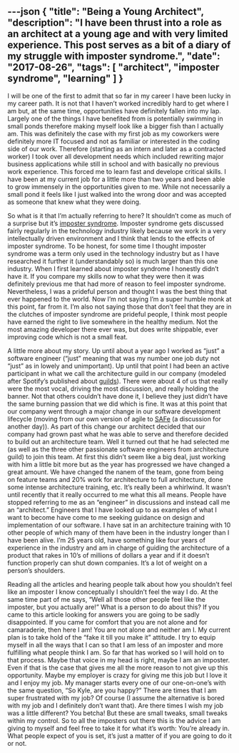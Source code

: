 ---json
{
  "title": "Being a Young Architect",
  "description": "I have been thrust into a role as an architect at a young age and with very limited experience. This post serves as a bit of a diary of my struggle with imposter syndrome.",
  "date": "2017-08-26",
  "tags": [
    "architect",
    "imposter syndrome",
    "learning"
  ]
}
---

I will be one of the first to admit that so far in my career I have been lucky in my career path. It is not that I haven’t worked incredibly hard to get where I am but, at the same time, opportunities have definitely fallen into my lap. Largely one of the things I have benefited from is potentially swimming in small ponds therefore making myself look like a bigger fish than I actually am. This was definitely the case with my first job as my coworkers were definitely more IT focused and not as familiar or interested in the coding side of our work. Therefore (starting as an intern and later as a contracted worker) I took over all development needs which included rewriting major business applications while still in school and with basically no previous work experience. This forced me to learn fast and develope critical skills. I have been at my current job for a little more than two years and been able to grow immensely in the opportunities given to me. While not necessarily a small pond it feels like I just walked into the wrong door and was accepted as someone that knew what they were doing. 

So what is it that I’m actually referring to here? It shouldn’t come as much of a surprise but it’s [imposter syndrome](https://en.wikipedia.org/wiki/Impostor_syndrome). Imposter syndrome gets discussed fairly regularly in the technology industry likely because we work in a very intellectually driven environment and I think that lends to the effects of imposter syndrome. To be honest, for some time I thought imposter syndrome was a term only used in the technology industry but as I have researched it further it (understandably so) is much larger than this one industry.  When I first learned about imposter syndrome I honestly didn’t have it. If you compare my skills now to what they were then it was definitely previous me that had more of reason to feel imposter syndrome. Nevertheless, I was a prideful person and thought I was the best thing that ever happened to the world. Now I’m not saying I’m a super humble monk at this point, far from it. I’m also not saying those that don’t feel that they are in the clutches of imposter syndrome are prideful people, I think most people have earned the right to live somewhere in the healthy medium. Not the most amazing developer there ever was, but does write shippable, ever improving code which is not a small feat. 

A little more about my story. Up until about a year ago I worked as “just” a software engineer (“just” meaning that was my number one job duty not “just” as in lowely and unimportant). Up until that point I had been an active participant in what we call the architecture guild in our company (modeled after Spotify’s published about [guilds](https://dl.dropboxusercontent.com/u/1018963/Articles/SpotifyScaling.pdf)). There were about 4 of us that really were the most vocal, driving the most discussion, and really holding the banner. Not that others couldn’t have done it, I believe they just didn’t have the same burning passion that we did which is fine. It was at this point that our company went through a major change in our software development lifecycle (moving from our own version of agile to [SAFe](http://www.scaledagileframework.com/) (a discussion for another day)). As part of this change our architect decided that our company had grown past what he was able to serve and therefore decided to build out an architecture team. Well it turned out that he had selected me (as well as the three other passionate software engineers from architecture guild) to join this team. At first this didn’t seem like a big deal, just working with him a little bit more but as the year has progressed we have changed a great amount. We have changed the nanem of the team, gone from being on feature teams and 20% work for architecture to full architecture, done some intense architecture training, etc. It’s really been a whirlwind. It wasn’t until recently that it really occurred to me what this all means. People have stopped referring to me as an “engineer” in discussions and instead call me an “architect.” Engineers that I have looked up to as examples of what I want to become have come to me seeking guidance on design and implementation of our software. I have sat in an architecture training with 10 other people of which many of them have been in the industry longer than I have been alive. I’m 25 years old, have something like four years of experience in the industry and am in charge of guiding the architecture of a product that rakes in 10’s of millions of dollars a year and if it doesn’t function properly can shut down companies. It’s a lot of weight on a person’s shoulders.

Reading all the articles and hearing people talk about how you shouldn’t feel like an imposter I know conceptually I shouldn’t feel the way I do. At the same time part of me says, “Well all those other people feel like the imposter, but you actually are!” What is a person to do about this? If you came to this article looking for answers you are going to be sadly disappointed. If you came for comfort that you are not alone and for camaraderie, then here I am! You are not alone and neither am I. My current plan is to take hold of the “fake it till you make it” attitude. I try to equip myself in all the ways that I can so that I am less of an imposter and more fulfilling what people think I am. So far that has worked so I will hold on to that process. Maybe that voice in my head is right, maybe I am an imposter.  Even if that is the case that gives me all the more reason to not give up this opportunity.  Maybe my employer is crazy for giving me this job but I love it and I enjoy my job. My manager starts every one of our one-on-one’s with the same question, “So Kyle, are you happy?” There are times that I am super frustrated with my job? Of course (I assume the alternative is bored with my job and I definitely don’t want that). Are there times I wish my job was a little different? You betcha! But these are small tweaks, small tweaks within my control.  So to all the imposters out there this is the advice I am giving to myself and feel free to take it for what it’s worth: You’re already in. What people expect of you is set, it’s just a matter of if you are going to do it or not.